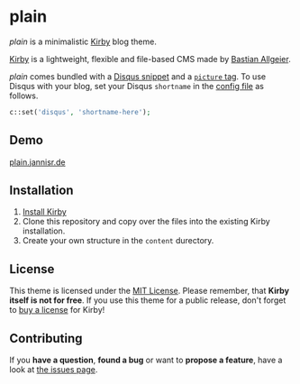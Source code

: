 # plain

*plain* is a minimalistic [Kirby](http://getkirby.com/) blog theme.

[Kirby](http://getkirby.com) is a lightweight, flexible and file-based CMS made by [Bastian Allgeier](http://bastianallgeier.com).

*plain* comes bundled with a [Disqus snippet](https://github.com/derhuerst/plain/blob/master/site/snippets/disqus.php) and a [`picture` tag](https://github.com/derhuerst/plain/blob/master/site/tags/picture.php). To use Disqus with your blog, set your Disqus `shortname` in the [config file](http://getkirby.com/docs/advanced/options) as follows.

```php
c::set('disqus', 'shortname-here');
```


## Demo

[plain.jannisr.de](http://plain.jannisr.de)


## Installation

1. [Install Kirby](http://getkirby.com/docs/installation/download)
2. Clone this repository and copy over the files into the existing Kirby installation.
3. Create your own structure in the `content` durectory.


## License

This theme is licensed under the [MIT License](https://github.com/derhuerst/plain/blob/master/license). Please remember, that **Kirby itself is not for free**. If you use this theme for a public release, don't forget to [buy a license](http://getkirby.com/buy) for Kirby!


## Contributing

If you **have a question**, **found a bug** or want to **propose a feature**, have a look at [the issues page](https://github.com/derhuerst/velo/issues).